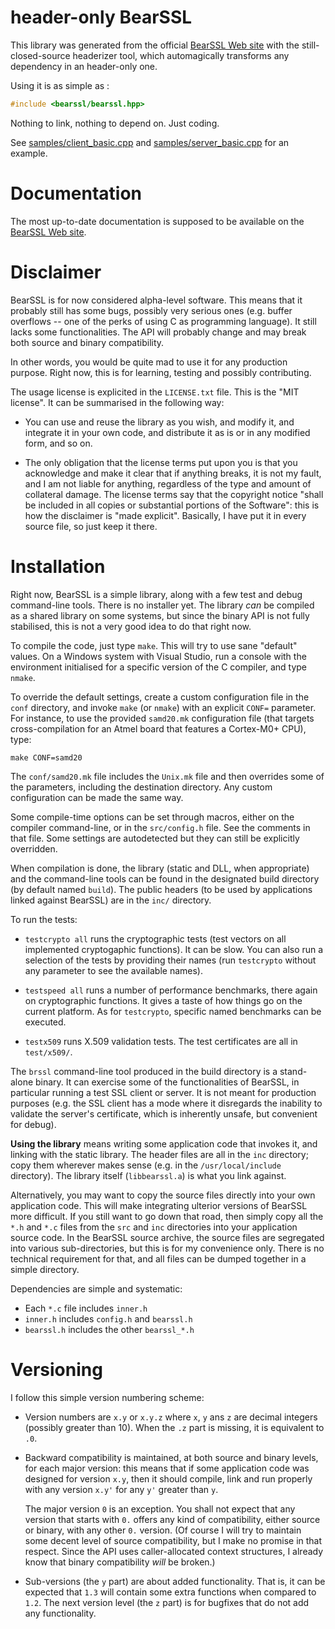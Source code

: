 # header-only BearSSL
This library was generated from the official [BearSSL Web site](https://www.bearssl.org/) with the still-closed-source headerizer tool, which automagically transforms any dependency in an header-only one.

Using it is as simple as :

```cpp
#include <bearssl/bearssl.hpp>
```

Nothing to link, nothing to depend on. Just coding.

See [samples/client_basic.cpp](samples/client_basic.cpp) and [samples/server_basic.cpp](samples/server_basic.cpp) for an example.

# Documentation

The most up-to-date documentation is supposed to be available on the
[BearSSL Web site](https://www.bearssl.org/).

# Disclaimer

BearSSL is for now considered alpha-level software. This means that it
probably still has some bugs, possibly very serious ones (e.g. buffer
overflows -- one of the perks of using C as programming language). It
still lacks some functionalities. The API will probably change and may
break both source and binary compatibility.

In other words, you would be quite mad to use it for any production
purpose. Right now, this is for learning, testing and possibly
contributing.

The usage license is explicited in the `LICENSE.txt` file. This is the
"MIT license". It can be summarised in the following way:

 - You can use and reuse the library as you wish, and modify it, and
   integrate it in your own code, and distribute it as is or in any
   modified form, and so on.

 - The only obligation that the license terms put upon you is that you
   acknowledge and make it clear that if anything breaks, it is not my
   fault, and I am not liable for anything, regardless of the type and
   amount of collateral damage. The license terms say that the copyright
   notice "shall be included in all copies or substantial portions of
   the Software": this is how the disclaimer is "made explicit".
   Basically, I have put it in every source file, so just keep it there.

# Installation

Right now, BearSSL is a simple library, along with a few test and debug
command-line tools. There is no installer yet. The library _can_ be
compiled as a shared library on some systems, but since the binary API
is not fully stabilised, this is not a very good idea to do that right
now.

To compile the code, just type `make`. This will try to use sane
"default" values. On a Windows system with Visual Studio, run a console
with the environment initialised for a specific version of the C compiler,
and type `nmake`.

To override the default settings, create a custom configuration file in
the `conf` directory, and invoke `make` (or `nmake`) with an explicit
`CONF=` parameter. For instance, to use the provided `samd20.mk`
configuration file (that targets cross-compilation for an Atmel board
that features a Cortex-M0+ CPU), type:

    make CONF=samd20

The `conf/samd20.mk` file includes the `Unix.mk` file and then overrides
some of the parameters, including the destination directory. Any custom
configuration can be made the same way.

Some compile-time options can be set through macros, either on the
compiler command-line, or in the `src/config.h` file. See the comments
in that file. Some settings are autodetected but they can still be
explicitly overridden.

When compilation is done, the library (static and DLL, when appropriate)
and the command-line tools can be found in the designated build
directory (by default named `build`). The public headers (to be used
by applications linked against BearSSL) are in the `inc/` directory.

To run the tests:

  - `testcrypto all` runs the cryptographic tests (test vectors on all
    implemented cryptogaphic functions). It can be slow. You can also
    run a selection of the tests by providing their names (run
    `testcrypto` without any parameter to see the available names).

  - `testspeed all` runs a number of performance benchmarks, there again
    on cryptographic functions. It gives a taste of how things go on the
    current platform. As for `testcrypto`, specific named benchmarks can
    be executed.

  - `testx509` runs X.509 validation tests. The test certificates are
    all in `test/x509/`.

The `brssl` command-line tool produced in the build directory is a
stand-alone binary. It can exercise some of the functionalities of
BearSSL, in particular running a test SSL client or server. It is not
meant for production purposes (e.g. the SSL client has a mode where it
disregards the inability to validate the server's certificate, which is
inherently unsafe, but convenient for debug).

**Using the library** means writing some application code that invokes
it, and linking with the static library. The header files are all in the
`inc` directory; copy them wherever makes sense (e.g. in the
`/usr/local/include` directory). The library itself (`libbearssl.a`) is
what you link against.

Alternatively, you may want to copy the source files directly into your
own application code. This will make integrating ulterior versions of
BearSSL more difficult. If you still want to go down that road, then
simply copy all the `*.h` and `*.c` files from the `src` and `inc`
directories into your application source code. In the BearSSL source
archive, the source files are segregated into various sub-directories,
but this is for my convenience only. There is no technical requirement
for that, and all files can be dumped together in a simple directory.

Dependencies are simple and systematic:

  - Each `*.c` file includes `inner.h`
  - `inner.h` includes `config.h` and `bearssl.h`
  - `bearssl.h` includes the other `bearssl_*.h`

# Versioning

I follow this simple version numbering scheme:

 - Version numbers are `x.y` or `x.y.z` where `x`, `y` ans `z` are
   decimal integers (possibly greater than 10). When the `.z` part is
   missing, it is equivalent to `.0`.

 - Backward compatibility is maintained, at both source and binary levels,
   for each major version: this means that if some application code was
   designed for version `x.y`, then it should compile, link and run
   properly with any version `x.y'` for any `y'` greater than `y`.

   The major version `0` is an exception. You shall not expect that any
   version that starts with `0.` offers any kind of compatibility,
   either source or binary, with any other `0.` version. (Of course I
   will try to maintain some decent level of source compatibility, but I
   make no promise in that respect. Since the API uses caller-allocated
   context structures, I already know that binary compatibility _will_
   be broken.)

 - Sub-versions (the `y` part) are about added functionality. That is,
   it can be expected that `1.3` will contain some extra functions when
   compared to `1.2`. The next version level (the `z` part) is for
   bugfixes that do not add any functionality.
